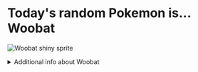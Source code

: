 # Today's random Pokemon is... Woobat

![Woobat shiny sprite](https://raw.githubusercontent.com/PokeAPI/sprites/master/sprites/pokemon/shiny/527.png)

<details>
<summary>Additional info about Woobat</summary>

| srpite type | image |
|------|------|
| back_default | ![Woobat back_default sprite](https://raw.githubusercontent.com/PokeAPI/sprites/master/sprites/pokemon/back/527.png) |
| back_shiny | ![Woobat back_shiny sprite](https://raw.githubusercontent.com/PokeAPI/sprites/master/sprites/pokemon/back/shiny/527.png) |
| front_default | ![Woobat front_default sprite](https://raw.githubusercontent.com/PokeAPI/sprites/master/sprites/pokemon/527.png) | </details>